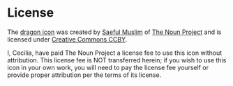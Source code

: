 # License

The [dragon icon](https://thenounproject.com/icon/2266440/) was created by [Saeful Muslim](https://thenounproject.com/rebelsaeful) of [The Noun Project](https://thenounproject.com) and is licensed under [Creative Commons CCBY](https://creativecommons.org/licenses/by/3.0/).

I, Cecilia, have paid The Noun Project a license fee to use this icon without attribution. This license fee is NOT transferred herein; if you wish to use this icon in your own work, you will need to pay the license fee yourself or provide proper attribution per the terms of its license.
